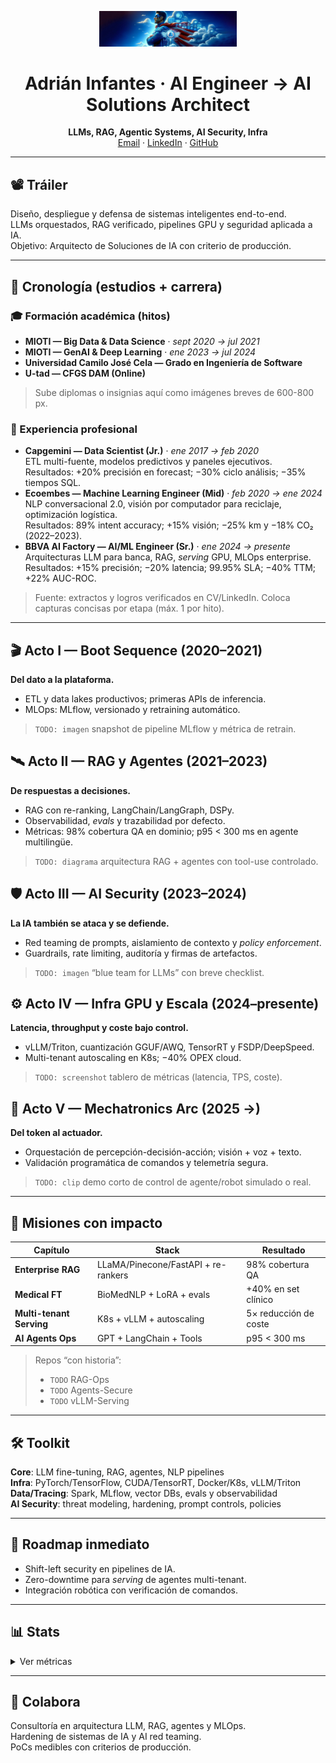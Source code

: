 <!-- Story Edition · GitHub Profile of Adrián Infantes -->

<p align="center">
  <img src="https://github.com/infantesromeroadrian/infantesromeroadrian/blob/3235161b92ac0d7308601ec3ed64ba84a2fb8b52/PHOTO-2024-02-10-01-25-43.jpg" alt="Adrián Infantes" width="220" />
</p>

<h1 align="center">Adrián Infantes · AI Engineer → AI Solutions Architect</h1>
<p align="center">
  <strong>LLMs, RAG, Agentic Systems, AI Security, Infra</strong><br/>
  <a href="mailto:infantesromeroadrian@gmail.com">Email</a> · 
  <a href="https://www.linkedin.com/in/adrianinfantes">LinkedIn</a> · 
  <a href="https://github.com/infantesromeroadrian">GitHub</a>
</p>

---

## 📽️ Tráiler
Diseño, despliegue y defensa de sistemas inteligentes end-to-end.  
LLMs orquestados, RAG verificado, pipelines GPU y seguridad aplicada a IA.  
Objetivo: Arquitecto de Soluciones de IA con criterio de producción.

---

## 🧭 Cronología (estudios + carrera)

### 🎓 Formación académica (hitos)
- **MIOTI — Big Data & Data Science** · *sept 2020 → jul 2021*  
- **MIOTI — GenAI & Deep Learning** · *ene 2023 → jul 2024*  
- **Universidad Camilo José Cela — Grado en Ingeniería de Software**  
- **U-tad — CFGS DAM (Online)**  
> Sube diplomas o insignias aquí como imágenes breves de 600-800 px.

### 💼 Experiencia profesional
- **Capgemini — Data Scientist (Jr.)** · *ene 2017 → feb 2020*  
  ETL multi-fuente, modelos predictivos y paneles ejecutivos.  
  Resultados: +20% precisión en forecast; −30% ciclo análisis; −35% tiempos SQL.  
- **Ecoembes — Machine Learning Engineer (Mid)** · *feb 2020 → ene 2024*  
  NLP conversacional 2.0, visión por computador para reciclaje, optimización logística.  
  Resultados: 89% intent accuracy; +15% visión; −25% km y −18% CO₂ (2022–2023).  
- **BBVA AI Factory — AI/ML Engineer (Sr.)** · *ene 2024 → presente*  
  Arquitecturas LLM para banca, RAG, *serving* GPU, MLOps enterprise.  
  Resultados: +15% precisión; −20% latencia; 99.95% SLA; −40% TTM; +22% AUC-ROC.

> Fuente: extractos y logros verificados en CV/LinkedIn. Coloca capturas concisas por etapa (máx. 1 por hito).



---

## 🎬 Acto I — Boot Sequence (2020–2021)
**Del dato a la plataforma.**  
- ETL y data lakes productivos; primeras APIs de inferencia.  
- MLOps: MLflow, versionado y retraining automático.  
> `TODO: imagen` snapshot de pipeline MLflow y métrica de retrain.

## 🛰️ Acto II — RAG y Agentes (2021–2023)
**De respuestas a decisiones.**  
- RAG con re-ranking, LangChain/LangGraph, DSPy.  
- Observabilidad, *evals* y trazabilidad por defecto.  
- Métricas: 98% cobertura QA en dominio; p95 < 300 ms en agente multilingüe.  
> `TODO: diagrama` arquitectura RAG + agentes con tool-use controlado.

## 🛡️ Acto III — AI Security (2023–2024)
**La IA también se ataca y se defiende.**  
- Red teaming de prompts, aislamiento de contexto y *policy enforcement*.  
- Guardrails, rate limiting, auditoría y firmas de artefactos.  
> `TODO: imagen` “blue team for LLMs” con breve checklist.

## ⚙️ Acto IV — Infra GPU y Escala (2024–presente)
**Latencia, throughput y coste bajo control.**  
- vLLM/Triton, cuantización GGUF/AWQ, TensorRT y FSDP/DeepSpeed.  
- Multi-tenant autoscaling en K8s; −40% OPEX cloud.  
> `TODO: screenshot` tablero de métricas (latencia, TPS, coste).

## 🤖 Acto V — Mechatronics Arc (2025 →)
**Del token al actuador.**  
- Orquestación de percepción-decisión-acción; visión + voz + texto.  
- Validación programática de comandos y telemetría segura.  
> `TODO: clip` demo corto de control de agente/robot simulado o real.

---

## 🧩 Misiones con impacto
| Capítulo | Stack | Resultado |
|---|---|---|
| **Enterprise RAG** | LLaMA/Pinecone/FastAPI + re-rankers | 98% cobertura QA |
| **Medical FT** | BioMedNLP + LoRA + evals | +40% en set clínico |
| **Multi-tenant Serving** | K8s + vLLM + autoscaling | 5× reducción de coste |
| **AI Agents Ops** | GPT + LangChain + Tools | p95 < 300 ms |

> Repos “con historia”:  
> - `TODO` RAG-Ops  
> - `TODO` Agents-Secure  
> - `TODO` vLLM-Serving

---

## 🛠️ Toolkit
**Core**: LLM fine-tuning, RAG, agentes, NLP pipelines  
**Infra**: PyTorch/TensorFlow, CUDA/TensorRT, Docker/K8s, vLLM/Triton  
**Data/Tracing**: Spark, MLflow, vector DBs, evals y observabilidad  
**AI Security**: threat modeling, hardening, prompt controls, policies

---

## 🎯 Roadmap inmediato
- Shift-left security en pipelines de IA.  
- Zero-downtime para *serving* de agentes multi-tenant.  
- Integración robótica con verificación de comandos.

---

## 📊 Stats
<details>
<summary>Ver métricas</summary>

![GitHub Stats](https://github-readme-stats.vercel.app/api?username=infantesromeroadrian&theme=dark&show_icons=true&hide_border=true)
![Top Languages](https://github-readme-stats.vercel.app/api/top-langs/?username=infantesromeroadrian&layout=compact&theme=dark)
![Trophies](https://github-profile-trophy.vercel.app/?username=infantesromeroadrian&theme=onedark&no-frame=true&margin-w=15)

</details>

---

## 🤝 Colabora
Consultoría en arquitectura LLM, RAG, agentes y MLOps.  
Hardening de sistemas de IA y AI red teaming.  
PoCs medibles con criterios de producción.

